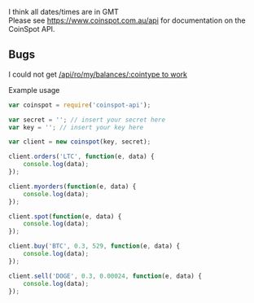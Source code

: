 I think all dates/times are in GMT  
Please see https://www.coinspot.com.au/api for documentation on the CoinSpot API.

## Bugs
I could not get [/api/ro/my/balances/:cointype to work](https://www.coinspot.com.au/api#rocoinsbalance)

Example usage

```javascript
var coinspot = require('coinspot-api');

var secret = ''; // insert your secret here
var key = ''; // insert your key here

var client = new coinspot(key, secret);

client.orders('LTC', function(e, data) {
 	console.log(data);
});

client.myorders(function(e, data) {
 	console.log(data);
});

client.spot(function(e, data) {
	console.log(data);
});

client.buy('BTC', 0.3, 529, function(e, data) {
	console.log(data);
});

client.sell('DOGE', 0.3, 0.00024, function(e, data) {
	console.log(data);
});
```
